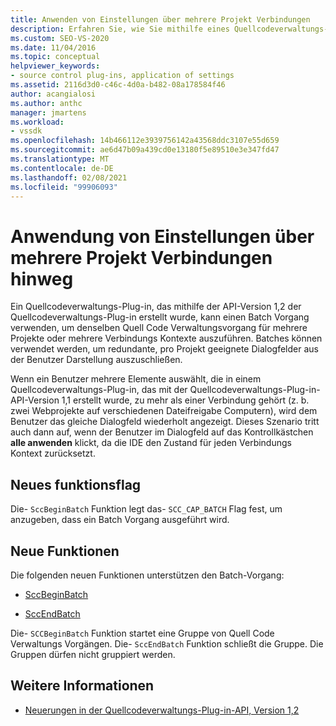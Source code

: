 ```yaml
---
title: Anwenden von Einstellungen über mehrere Projekt Verbindungen
description: Erfahren Sie, wie Sie mithilfe eines Quellcodeverwaltungs-Plug-ins Einstellungen über mehrere Projekt Verbindungen anwenden, um einen Batch Vorgang auszuführen.
ms.custom: SEO-VS-2020
ms.date: 11/04/2016
ms.topic: conceptual
helpviewer_keywords:
- source control plug-ins, application of settings
ms.assetid: 2116d3d0-c46c-4d0a-b482-08a178584f46
author: acangialosi
ms.author: anthc
manager: jmartens
ms.workload:
- vssdk
ms.openlocfilehash: 14b466112e3939756142a43568ddc3107e55d659
ms.sourcegitcommit: ae6d47b09a439cd0e13180f5e89510e3e347fd47
ms.translationtype: MT
ms.contentlocale: de-DE
ms.lasthandoff: 02/08/2021
ms.locfileid: "99906093"
---
```

# <a name="application-of-settings-across-multiple-project-connections"></a>Anwendung von Einstellungen über mehrere Projekt Verbindungen hinweg
Ein Quellcodeverwaltungs-Plug-in, das mithilfe der API-Version 1,2 der Quellcodeverwaltungs-Plug-in erstellt wurde, kann einen Batch Vorgang verwenden, um denselben Quell Code Verwaltungsvorgang für mehrere Projekte oder mehrere Verbindungs Kontexte auszuführen. Batches können verwendet werden, um redundante, pro Projekt geeignete Dialogfelder aus der Benutzer Darstellung auszuschließen.

 Wenn ein Benutzer mehrere Elemente auswählt, die in einem Quellcodeverwaltungs-Plug-in, das mit der Quellcodeverwaltungs-Plug-in-API-Version 1,1 erstellt wurde, zu mehr als einer Verbindung gehört (z. b. zwei Webprojekte auf verschiedenen Dateifreigabe Computern), wird dem Benutzer das gleiche Dialogfeld wiederholt angezeigt. Dieses Szenario tritt auch dann auf, wenn der Benutzer im Dialogfeld auf das Kontrollkästchen **alle anwenden** klickt, da die IDE den Zustand für jeden Verbindungs Kontext zurücksetzt.

## <a name="new-capability-flag"></a>Neues funktionsflag
 Die- `SccBeginBatch` Funktion legt das- `SCC_CAP_BATCH` Flag fest, um anzugeben, dass ein Batch Vorgang ausgeführt wird.

## <a name="new-functions"></a>Neue Funktionen
Die folgenden neuen Funktionen unterstützen den Batch-Vorgang:

- [SccBeginBatch](../../extensibility/sccbeginbatch-function.md)

- [SccEndBatch](../../extensibility/sccendbatch-function.md)

Die- `SCCBeginBatch` Funktion startet eine Gruppe von Quell Code Verwaltungs Vorgängen. Die- `SccEndBatch` Funktion schließt die Gruppe. Die Gruppen dürfen nicht gruppiert werden.

## <a name="see-also"></a>Weitere Informationen
- [Neuerungen in der Quellcodeverwaltungs-Plug-in-API, Version 1,2](../../extensibility/internals/what-s-new-in-the-source-control-plug-in-api-version-1-2.md)
